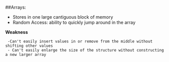 ##Arrays: 
  * Stores in one large cantiguous block of memory 
  * Random Access: ability to quickly jump around in the array 
  
**Weakness** 

     -Can't easily insert values in or remove from the middle without shifting other values
     - Can't easily enlarge the size of the structure without constructing a new larger array
